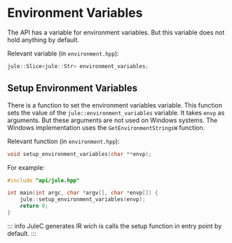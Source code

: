 # Environment Variables

The API has a variable for environment variables. But this variable does not hold anything by default.

Relevant variable (in `environment.hpp`):
```cpp
jule::Slice<jule::Str> environment_variables;
```

## Setup Environment Variables

There is a function to set the environment variables variable. This function sets the value of the `jule::environment_variables` variable. It takes `envp` as arguments. But these arguments are not used on Windows systems. The Windows implementation uses the `GetEnvironmentStringsW` function.

Relevant function (in `environment.hpp`):
```cpp
void setup_environment_variables(char **envp);
```

For example:
```cpp
#include "api/jule.hpp"

int main(int argc, char *argv[], char *envp[]) {
    jule::setup_environment_variables(envp);
    return 0;
}
```

::: info
JuleC generates IR wich is calls the setup function in entry point by default.
:::

